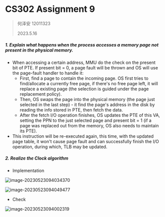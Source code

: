 # CS302 Assignment 9

> 何泽安 12011323
>
> 2023.5.16

##### 1. Explain what happens when the process accesses a memory page not present in the physical memory.

- When accessing a certain address, MMU do the check on the present bit of PTE. If present bit = 0, a page fault will be thrown and OS will use the page-fault handler to handle it:
  - First, find a page to contain the incoming page. OS first tries to find/allocate a currently free page, if there's no free page left, it will replace a existing page (the selection is guided under the page replacement policy).
  - Then, OS swaps the page into the physical memory (the page just selected in the last step) - it find the page's address in the disk by reading the info stored in PTE, then fetch the data.
  - After the fetch I/O operation finishes, OS updates the PTE of this VA, setting the PPN to the just selected page and present bit = 1 (if a page was replaced out from the memory, OS also needs to maintain its PTE).
- This instruction will be re-executed again, this time, with the updated page table, it won't cause page fault and can successfully finish the I/O operation, during which, TLB may be updated.

##### 2. Realize the Clock algorithm

- Implementation

![image-20230523094034370](./report.assets/image-20230523094034370.png)

![image-20230523094049477](./report.assets/image-20230523094049477.png)

- Check

![image-20230523094002319](./report.assets/image-20230523094002319.png)
